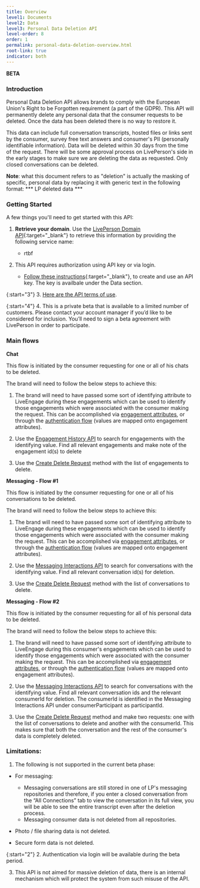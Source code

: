 ```yaml
---
title: Overview
level1: Documents
level2: Data
level3: Personal Data Deletion API
level-order: 8
order: 1
permalink: personal-data-deletion-overview.html
root-link: true
indicator: both
---
```


**BETA**

### Introduction

Personal Data Deletion API allows brands to comply with the European Union's Right to be Forgotten requirement (a part of the GDPR). This API will permanently delete any personal data that the consumer requests to be deleted. Once the data has been deleted there is no way to restore it.

This data can include full conversation transcripts, hosted files or links sent by the consumer, survey free text answers and consumer's PII (personally identifiable information). Data will be deleted within 30 days from the time of the request. There will be some approval process on LivePerson's side in the early stages to make sure we are deleting the data as requested.
Only closed conversations can be deleted.

**Note**: what this document refers to as "deletion" is actually the masking of specific, personal data by replacing it with generic text in the following format: *** LP deleted data ***

### Getting Started

A few things you'll need to get started with this API:

1. **Retrieve your domain**. Use the [LivePerson Domain API](agent-domain-domain-api.html){:target="_blank"} to retrieve this information by providing the following service name:

	* rtbf

2. This API requires authorization using API key or via login.

	* [Follow these instructions](guides-gettingstarted.html){:target="_blank"}, to create and use an API key. The key is availbale under the Data section.

{:start="3"}
3. [Here are the API terms of use](https://www.liveperson.com/policies/apitou).

{:start="4"}
4. This is a private beta that is available to a limited number of customers. Please contact your account manager if you’d like to be considered for inclusion. You’ll need to sign a beta agreement with LivePerson in order to participate.

### Main flows

**Chat**

This flow is initiated by the consumer requesting for one or all of his chats to be deleted.

The brand will need to follow the below steps to achieve this:

1. The brand will need to have passed some sort of identifying attribute to LiveEngage during these engagements which can be used to identify those engagements which were associated with the consumer making the request. This can be accomplished via [engagement attributes](https://developers.liveperson.com/engagment-attributes-overview.html), or through the [authentication flow](https://developers.liveperson.com/guides-authentication-detailedapi.html#openid-token-structure) (values are mapped onto engagement attributes).

2. Use the [Engagement History API](https://developers.liveperson.com/data-engagement-history-overview.html) to search for engagements with the identifying value. Find all relevant engagements and make note of the engagement id(s) to delete

3. Use the [Create Delete Request](personal-data-deletion-delete-request.html) method with the list of engagements to delete.

**Messaging - Flow #1**

This flow is initiated by the consumer requesting for one or all of his conversations to be deleted.

The brand will need to follow the below steps to achieve this:

1. The brand will need to have passed some sort of identifying attribute to LiveEngage during these engagements which can be used to identify those engagements which were associated with the consumer making the request. This can be accomplished via [engagement attributes](https://developers.liveperson.com/engagment-attributes-overview.html), or through the [authentication flow](https://developers.liveperson.com/guides-authentication-detailedapi.html#openid-token-structure) (values are mapped onto engagement attributes).

2. Use the [Messaging Interactions API](https://developers.liveperson.com/data-messaging-interactions-overview.html) to search for conversations with the identifying value. Find all relevant conversation id(s) for deletion.

3. Use the [Create Delete Request](personal-data-deletion-delete-request.html) method with the list of conversations to delete.

**Messaging - Flow #2**

This flow is initiated by the consumer requesting for all of his personal data to be deleted.

The brand will need to follow the below steps to achieve this:

1. The brand will need to have passed some sort of identifying attribute to LiveEngage during this consumer's engagements which can be used to identify those engagements which were associated with the consumer making the request. This can be accomplished via [engagement attributes](https://developers.liveperson.com/engagment-attributes-overview.html), or through the [authentication flow](https://developers.liveperson.com/guides-authentication-detailedapi.html#openid-token-structure) (values are mapped onto engagement attributes).

2. Use the [Messaging Interactions API](https://developers.liveperson.com/data-messaging-interactions-overview.html) to search for conversations with the identifying value. Find all relevant conversation ids and the relevant consumerId for deletion. The consumerId is identified in the Messaging Interactions API under consumerParticipant as participantId.

3. Use the [Create Delete Request](personal-data-deletion-delete-request.html) method and make two requests: one with the list of conversations to delete and another with the consumerId. This makes sure that both the conversation and the rest of the consumer's data is completely deleted.


### Limitations:

1. The following is not supported in the current beta phase:

 * For messaging:
    - Messaging conversations are still stored in one of LP's messaging repositories and therefore, if you enter a closed conversation from the “All Connections” tab to view the conversation in its full view, you will be able to see the entire transcript even after the deletion process.
    - Messaging consumer data is not deleted from all repositories.

 * Photo / file sharing data is not deleted.

 * Secure form data is not deleted.

{:start="2"}
2. Authentication via login will be available during the beta period.

3. This API is not aimed for massive deletion of data, there is an internal mechanism which will protect the system from such misuse of the API.
